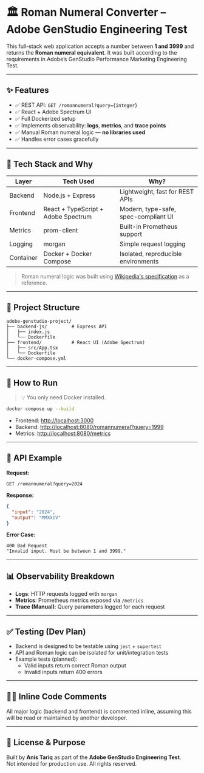 # 🏛️ Roman Numeral Converter – Adobe GenStudio Engineering Test

This full-stack web application accepts a number between **1 and 3999** and returns the **Roman numeral equivalent**. It was built according to the requirements in Adobe’s GenStudio Performance Marketing Engineering Test.

---

## ✨ Features

- ✅ REST API: `GET /romannumeral?query={integer}`
- ✅ React + Adobe Spectrum UI
- ✅ Full Dockerized setup
- ✅ Implements observability: **logs**, **metrics**, and **trace points**
- ✅ Manual Roman numeral logic — **no libraries used**
- ✅ Handles error cases gracefully

---

## 🔧 Tech Stack and Why

| Layer       | Tech Used                          | Why? |
|-------------|------------------------------------|------|
| Backend     | Node.js + Express                  | Lightweight, fast for REST APIs |
| Frontend    | React + TypeScript + Adobe Spectrum| Modern, type-safe, spec-compliant UI |
| Metrics     | prom-client                        | Built-in Prometheus support |
| Logging     | morgan                             | Simple request logging |
| Container   | Docker + Docker Compose            | Isolated, reproducible environments |

> Roman numeral logic was built using [Wikipedia's specification](https://en.wikipedia.org/wiki/Roman_numerals) as a reference.

---

## 📁 Project Structure

```
adobe-genstudio-project/
├── backend-js/         # Express API
│   ├── index.js
│   └── Dockerfile
├── frontend/           # React UI (Adobe Spectrum)
│   ├── src/App.tsx
│   └── Dockerfile
└── docker-compose.yml
```

---

## 🚀 How to Run

> 💡 You only need Docker installed.

```bash
docker compose up --build
```

- Frontend: [http://localhost:3000](http://localhost:3000)
- Backend: [http://localhost:8080/romannumeral?query=1999](http://localhost:8080/romannumeral?query=1999)
- Metrics: [http://localhost:8080/metrics](http://localhost:8080/metrics)

---

## 🔌 API Example

**Request:**

```
GET /romannumeral?query=2024
```

**Response:**

```json
{
  "input": "2024",
  "output": "MMXXIV"
}
```

**Error Case:**

```text
400 Bad Request
"Invalid input. Must be between 1 and 3999."
```

---

## 📊 Observability Breakdown

- **Logs**: HTTP requests logged with `morgan`
- **Metrics**: Prometheus metrics exposed via `/metrics`
- **Trace (Manual)**: Query parameters logged for each request

---

## ✅ Testing (Dev Plan)

- Backend is designed to be testable using `jest` + `supertest`
- API and Roman logic can be isolated for unit/integration tests
- Example tests (planned):
  - Valid inputs return correct Roman output
  - Invalid inputs return 400 errors

---

## 🧑‍💻 Inline Code Comments

All major logic (backend and frontend) is commented inline, assuming this will be read or maintained by another developer.

---

## 📝 License & Purpose

Built by **Anis Tariq** as part of the **Adobe GenStudio Engineering Test**.  
Not intended for production use. All rights reserved.
